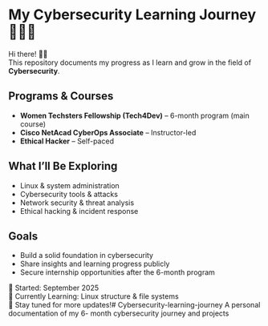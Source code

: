# My Cybersecurity Learning Journey 👩🏽‍💻

Hi there! 👋🏽  
This repository documents my progress as I learn and grow in the field of **Cybersecurity**.

## Programs & Courses
- **Women Techsters Fellowship (Tech4Dev)** – 6-month program (main course)
- **Cisco NetAcad CyberOps Associate** – Instructor-led
- **Ethical Hacker** – Self-paced

## What I’ll Be Exploring
- Linux & system administration  
- Cybersecurity tools & attacks  
- Network security & threat analysis  
- Ethical hacking & incident response  

## Goals
- Build a solid foundation in cybersecurity  
- Share insights and learning progress publicly  
- Secure internship opportunities after the 6-month program  

📅 Started: September 2025  
🧩 Currently Learning: Linux structure & file systems  
🪪 Stay tuned for more updates!# Cybersecurity-learning-journey
A personal documentation of my 6- month cybersecurity journey and projects
